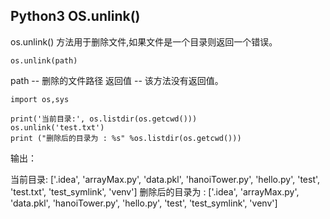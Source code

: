 ## Python3 OS.unlink()

os.unlink() 方法用于删除文件,如果文件是一个目录则返回一个错误。

```
os.unlink(path)
```
path -- 删除的文件路径
返回值 -- 该方法没有返回值。

```
import os,sys

print('当前目录:', os.listdir(os.getcwd()))
os.unlink('test.txt')
print ("删除后的目录为 : %s" %os.listdir(os.getcwd()))
``` 
输出：
>
当前目录: ['.idea', 'arrayMax.py', 'data.pkl', 'hanoiTower.py', 'hello.py', 'test', 'test.txt', 'test_symlink', 'venv']
删除后的目录为 : ['.idea', 'arrayMax.py', 'data.pkl', 'hanoiTower.py', 'hello.py', 'test', 'test_symlink', 'venv']


